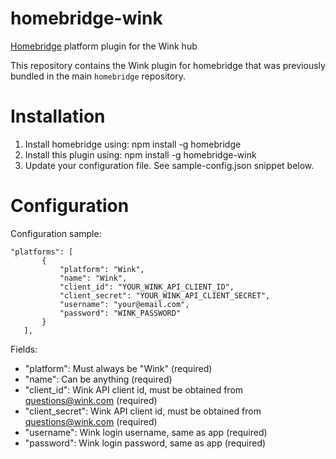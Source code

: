 # homebridge-wink
[Homebridge](https://github.com/nfarina/homebridge) platform plugin for the Wink hub

This repository contains the Wink plugin for homebridge that was previously bundled in the main `homebridge` repository.

# Installation


1. Install homebridge using: npm install -g homebridge
2. Install this plugin using: npm install -g homebridge-wink
3. Update your configuration file. See sample-config.json snippet below. 

# Configuration

Configuration sample:

 ```
"platforms": [
		{
			"platform": "Wink",
			"name": "Wink",
			"client_id": "YOUR_WINK_API_CLIENT_ID",
			"client_secret": "YOUR_WINK_API_CLIENT_SECRET",
			"username": "your@email.com",
			"password": "WINK_PASSWORD"
		}
	],

```

Fields: 

* "platform": Must always be "Wink" (required)
* "name": Can be anything (required)
* "client_id": Wink API client id, must be obtained from questions@wink.com (required)
* "client_secret": Wink API client id, must be obtained from questions@wink.com (required)
* "username": Wink login username, same as app (required)
* "password": Wink login password, same as app (required)

